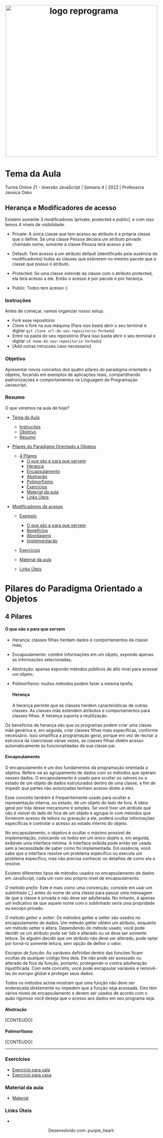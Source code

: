 <h1 align="center">
  <img src="assets/reprograma-fundos-claros.png" alt="logo reprograma" width="500">
</h1>

# Tema da Aula

Turma Online 21 - Imersão JavaScript | Semana 4 | 2022 | Professora Jéssica Osko

## Herança e Modificadores de acesso

Existem somente 3 modificadores (private, protected e public), e com isso temos 4 níveis de visibilidade.

- Private: A única classe que tem acesso ao atributo é a própria classe que o define. Se uma classe Pessoa declara um atributo privado chamado nome, somente a classe Pessoa terá acesso a ele.

- Default: Tem acesso a um atributo default (identificado pela ausência de modificadores) todas as classes que estiverem no mesmo pacote que a classe que possui o atributo.

- Protected: Se uma classe estende da classe com o atributo protected, ela terá acesso a ele. Então o acesso é por pacote e por herança.

- Public: Todos tem acesso :)

### Instruções

Antes de começar, vamos organizar nosso setup.

- Fork esse repositório
- Clone o fork na sua máquina (Para isso basta abrir o seu terminal e digitar `git clone url-do-seu-repositorio-forkado`)
- Entre na pasta do seu repositório (Para isso basta abrir o seu terminal e digitar `cd nome-do-seu-repositorio-forkado`)
- [Add outras intrucoes caso necessario]

### Objetivo

Apresentar novos conceitos dos quatro pilares do paradigma orientado a objetos, focando em exemplos de aplicações reais, compartilhando padronizações e comportamentos na Linguagem de Programação Javascript.

### Resumo

O que veremos na aula de hoje?

- [Tema da Aula](#tema-da-aula)
  - [Instruções](#instruções)
  - [Objetivo](#objetivo)
  - [Resumo](#resumo)
- [Pilares do Paradigma Orientado a Objetos](#pilares-do-paradigma-orientado-a-objetos)

  - [4 Pilares](#4-pilares)
    - [O que são e para que servem](#o-que-são-e-para-que-servem)
    - [Herança](#herança)
    - [Encapsulamento](#encapsulamento)
    - [Abstração](#abstração)
    - [Polimorfismo](#polimorfismo)
    - [Exercícios](#exercícios)
    - [Material da aula](#material-da-aula)
    - [Links Úteis](#links-úteis)

- [Modificadores de acesso](#conteúdo)

  - [Exemplo](#exemplo)

    - [O que são e para que servem ](#o-que-são-e-para-que-servem)
    - [Benefícios](#benefícios)
    - [Abordagens](#abordagens)
    - [Implementação](#implementação)

  - [Exercícios](#exercícios)
  - [Material da aula](#material-da-aula)
  - [Links Úteis](#links-úteis)

# Pilares do Paradigma Orientado a Objetos

## 4 Pilares

#### O que são e para que servem

- Herança: classes filhas herdam dados e comportamentos da classe mãe;
- Encapsulamento: contém informações em um objeto, expondo apenas as informações selecionadas;
- Abstração: apenas expondo métodos públicos de alto nível para acessar um objeto;
- Polimorfismo: muitos métodos podem fazer a mesma tarefa;

  #### Herança

  A herança permite que as classes herdem características de outras classes.
  As classes mãe estendem atributos e comportamentos para classes filhas.
  A herança suporta a reutilização.

Os benefícios da herança são que os programas podem criar uma classe mãe genérica e,
em seguida, criar classes filhas mais específicas, conforme necessário.
Isso simplifica a programação geral, porque em vez de recriar a estrutura da Userclasse várias vezes, as classes filhas obtêm acesso automaticamente às funcionalidades de sua classe pai.

#### Encapsulamento

O encapsulamento é um dos fundamentos da programação orientada a objetos.
Refere-se ao agrupamento de dados com os métodos que operam nesses dados.
O encapsulamento é usado para ocultar os valores ou o estado de um objeto de dados
estruturados dentro de uma classe, a fim de impedir que partes não autorizadas tenham acesso
direto a eles.

Esse conceito também é frequentemente usado para ocultar a representação interna,
ou estado, de um objeto do lado de fora.
A ideia geral por trás desse mecanismo é simples.
Se você tiver um atributo que não é visível do lado de fora de um objeto e agrupá-lo com
métodos que fornecem acesso de leitura ou gravação a ele,
poderá ocultar informações específicas e controlar o acesso ao estado interno do objeto.

No encapsulamento, o objetivo é ocultar o máximo possível de implementação,
colocando-os todos em um único objeto e, em seguida, exibindo uma interface mínima.
A interface exibida pode então ser usada sem a necessidade de saber como foi implementada.
Em essência, você sabe que a interface resolve um problema específico ou executa um problema específico,
mas não precisa conhecer os detalhes de como ela o resolve.

Existem diferentes tipos de métodos usados ​​no encapsulamento de dados em JavaScript,
cada um com seu próprio nível de encapsulamento.

_O método prefix:_ Este é mais como uma convenção, consiste em usar um sublinhado (\_)
antes do nome de uma classe para passar uma mensagem de que a classe é privada
e não deve ser adulterada. No entanto, é apenas um indicativo de que aquele nome com o sublinhado seria uma propridade ou escopo privado.

_O método getter e setter:_ Os métodos getter e setter são usados ​​no encapsulamento de dados.
Um método getter obtém um atributo, enquanto um método setter o altera.
Dependendo do método usado, você pode decidir se um atributo pode ser lido e alterado ou
se deve ser somente leitura. Se alguém decidir que um atributo não deve ser alterado,
pode optar por torná-lo somente leitura, sem opção de definir o valor.

_Escopos de função:_ As variáveis ​​definidas dentro das funções ficam ocultas de qualquer
código fora dela. Ele não pode ser acessado ou alterado de fora da função,
portanto, protegendo-o contra adulteração injustificada.
Com este conceito, você pode encapsular variáveis ​​e removê-las do escopo global
e proteger seus dados.

Todos os métodos acima mostram que uma função não deve ser endereçada diretamente
ou impedem que a função seja acessada. Eles têm vários níveis de encapsulamento e
devem ser usados ​​de acordo com o quão rigoroso você deseja que o acesso aos dados
em seu programa seja.

#### Abstração

[CONTEUDO]

#### Polimorfismo

[CONTEUDO]

---

### Exercícios

- [Exercicio para sala](/exercicios/para-sala/)
- [Exercicio para casa](/exercicios/para-casa/)

### Material da aula

- [Material](/material)

### Links Úteis

-

<p align="center">
Desenvolvido com :purple_heart:  
</p>
